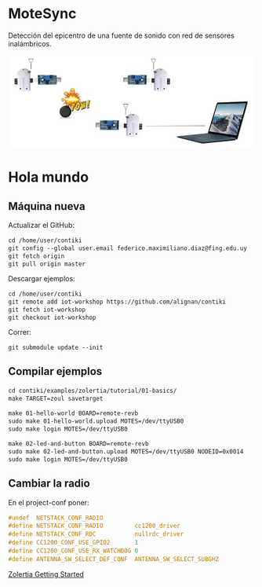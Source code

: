 # MoteSync
Detección del epicentro de una fuente de sonido con red de sensores inalámbricos.

![esquema](esquema.jpg)


# Hola mundo

## Máquina nueva

Actualizar el GitHub:

```
cd /home/user/contiki
git config --global user.email federico.maximiliano.diaz@fing.edu.uy
git fetch origin
git pull origin master
```

Descargar ejemplos:

```
cd /home/user/contiki
git remote add iot-workshop https://github.com/alignan/contiki
git fetch iot-workshop
git checkout iot-workshop
```

Correr:

```
git submodule update --init
```

## Compilar ejemplos

```
cd contiki/examples/zolertia/tutorial/01-basics/
make TARGET=zoul savetarget
```

```
make 01-hello-world BOARD=remote-revb
sudo make 01-hello-world.upload MOTES=/dev/ttyUSB0
sudo make login MOTES=/dev/ttyUSB0
```

```
make 02-led-and-button BOARD=remote-revb 
sudo make 02-led-and-button.upload MOTES=/dev/ttyUSB0 NODEID=0x0014
sudo make login MOTES=/dev/ttyUSB0
```

## Cambiar la radio
En el project-conf poner:

```c
#undef  NETSTACK_CONF_RADIO
#define NETSTACK_CONF_RADIO         cc1200_driver
#define NETSTACK_CONF_RDC           nullrdc_driver
#define CC1200_CONF_USE_GPIO2       1
#define CC1200_CONF_USE_RX_WATCHDOG 0
#define ANTENNA_SW_SELECT_DEF_CONF  ANTENNA_SW_SELECT_SUBGHZ
```

[Zolertia Getting Started](https://github.com/Zolertia/Resources/wiki/Getting-Started-with-Zolertia-products)
